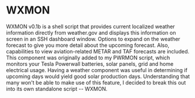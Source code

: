 # WXMON

WXMON v0.1b is a shell script that provides current localized weather information directly from weather.gov and displays this information on screen in an SSH dashboard window. Options to expand on the weather forecast to give you more detail about the upcoming forecast. Also, capabilities to view aviation-related METAR and TAF forecasts are included. This component was originally added to my PWRMON script, which monitors your Tesla Powerwall batteries, solar panels, grid and home electrical usage. Having a weather component was useful in determining if upcoming days would yield good solar production days. Understanding that many won't be able to make use of this feature, I decided to break this out into its own standalone script -- WXMON.
